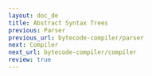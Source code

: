 ```yaml
---
layout: doc_de
title: Abstract Syntax Trees
previous: Parser
previous_url: bytecode-compiler/parser
next: Compiler
next_url: bytecode-compiler/compiler
review: true
---
```

